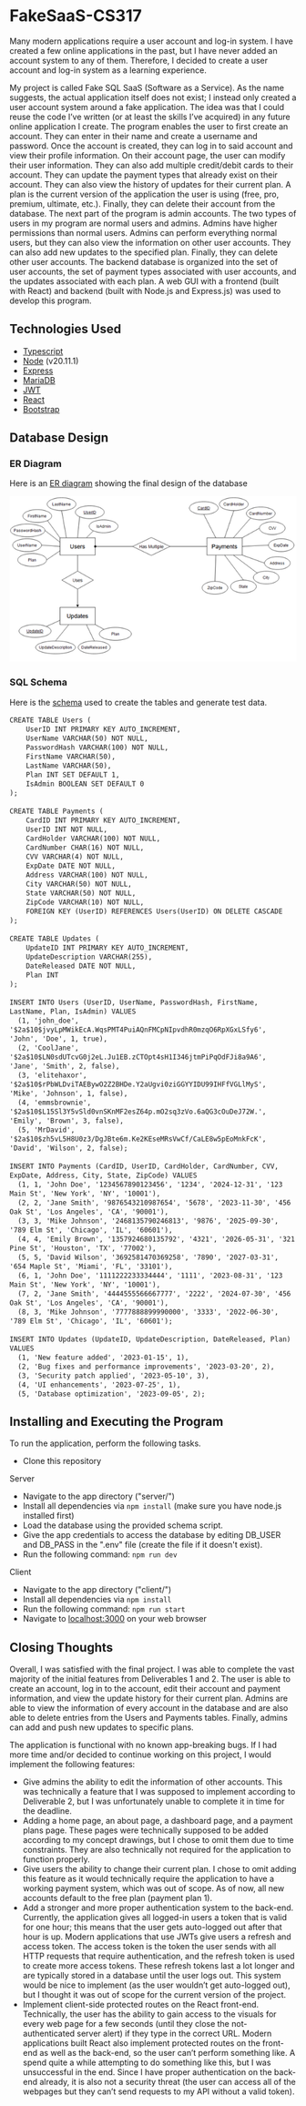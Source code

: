 # FakeSaaS-CS317
Many modern applications require a user account and log-in system. I have created a few online applications in the past, but I have never added an account system to any of them. Therefore, I decided to create a user account and log-in system as a learning experience.

My project is called Fake SQL SaaS (Software as a Service). As the name suggests, the actual application itself does not exist; I instead only created a user account system around a fake application. The idea was that I could reuse the code I’ve written (or at least the skills I’ve acquired) in any future online application I create. The program enables the user to first create an account. They can enter in their name and create a username and password. Once the account is created, they can log in to said account and view their profile information. On their account page, the user can modify their user information. They can also add multiple credit/debit cards to their account. They can update the payment types that already exist on their account. They can also view the history of updates for their current plan. A plan is the current version of the application the user is using (free, pro, premium, ultimate, etc.). Finally, they can delete their account from the database. The next part of the program is admin accounts. The two types of users in my program are normal users and admins. Admins have higher permissions than normal users. Admins can perform everything normal users, but they can also view the information on other user accounts. They can also add new updates to the specified plan. Finally, they can delete other user accounts. The backend database is organized into the set of user accounts, the set of payment types associated with user accounts, and the updates associated with each plan. A web GUI with a frontend (built with React) and backend (built with Node.js and Express.js) was used to develop this program.

## Technologies Used
* [Typescript](https://www.typescriptlang.org/)
* [Node](https://nodejs.org/en) (v20.11.1)
* [Express](https://expressjs.com/)
* [MariaDB](https://mariadb.org/)
* [JWT](https://jwt.io/)
* [React](https://react.dev/)
* [Bootstrap](https://getbootstrap.com/)

## Database Design
### ER Diagram
Here is an [ER diagram](er_diagram.png) showing the final design of the database

![ER Diagram](er_diagram.png)

### SQL Schema
Here is the [schema](sql-schema.sql) used to create the tables and generate test data.

```
CREATE TABLE Users (
	UserID INT PRIMARY KEY AUTO_INCREMENT,
	UserName VARCHAR(50) NOT NULL,
	PasswordHash VARCHAR(100) NOT NULL,
	FirstName VARCHAR(50),
	LastName VARCHAR(50),
	Plan INT SET DEFAULT 1,
	IsAdmin BOOLEAN SET DEFAULT 0
);

CREATE TABLE Payments (
	CardID INT PRIMARY KEY AUTO_INCREMENT,
	UserID INT NOT NULL,
	CardHolder VARCHAR(100) NOT NULL,
	CardNumber CHAR(16) NOT NULL,
	CVV VARCHAR(4) NOT NULL,
	ExpDate DATE NOT NULL,
	Address VARCHAR(100) NOT NULL,
	City VARCHAR(50) NOT NULL,
	State VARCHAR(50) NOT NULL,
	ZipCode VARCHAR(10) NOT NULL,
	FOREIGN KEY (UserID) REFERENCES Users(UserID) ON DELETE CASCADE
);

CREATE TABLE Updates (
	UpdateID INT PRIMARY KEY AUTO_INCREMENT,
	UpdateDescription VARCHAR(255),
	DateReleased DATE NOT NULL,
	Plan INT
);

INSERT INTO Users (UserID, UserName, PasswordHash, FirstName, LastName, Plan, IsAdmin) VALUES
  (1, 'john_doe', '$2a$10$jvyLpMWikEcA.WqsPMT4PuiAQnFMCpNIpvdhR0mzqO6RpXGxLSfy6', 'John', 'Doe', 1, true),
  (2, 'CoolJane', '$2a$10$LN0sdUTcvG0j2eL.Ju1EB.zCTOpt4sH1I346jtmPiPqOdFJi8a9A6', 'Jane', 'Smith', 2, false),
  (3, 'elitehaxor', '$2a$10$rPbWLDviTAEBywO2Z2BHDe.Y2aUgvi0ziGGYYIDU99IHFfVGLlMyS', 'Mike', 'Johnson', 1, false),
  (4, 'emmsbrownie', '$2a$10$L15Sl3Y5vSld0vnSKnMF2esZ64p.mO2sq3zVo.6aQG3cOuDeJ72W.', 'Emily', 'Brown', 3, false),
  (5, 'MrDavid', '$2a$10$zh5vL5H8U0z3/DgJBte6m.Ke2KEseMRsVwCf/CaLE8w5pEoMnkFcK', 'David', 'Wilson', 2, false);

INSERT INTO Payments (CardID, UserID, CardHolder, CardNumber, CVV, ExpDate, Address, City, State, ZipCode) VALUES
  (1, 1, 'John Doe', '1234567890123456', '1234', '2024-12-31', '123 Main St', 'New York', 'NY', '10001'),
  (2, 2, 'Jane Smith', '9876543210987654', '5678', '2023-11-30', '456 Oak St', 'Los Angeles', 'CA', '90001'),
  (3, 3, 'Mike Johnson', '2468135790246813', '9876', '2025-09-30', '789 Elm St', 'Chicago', 'IL', '60601'),
  (4, 4, 'Emily Brown', '1357924680135792', '4321', '2026-05-31', '321 Pine St', 'Houston', 'TX', '77002'),
  (5, 5, 'David Wilson', '3692581470369258', '7890', '2027-03-31', '654 Maple St', 'Miami', 'FL', '33101'),
  (6, 1, 'John Doe', '1111222233334444', '1111', '2023-08-31', '123 Main St', 'New York', 'NY', '10001'),
  (7, 2, 'Jane Smith', '4444555566667777', '2222', '2024-07-30', '456 Oak St', 'Los Angeles', 'CA', '90001'),
  (8, 3, 'Mike Johnson', '7777888899990000', '3333', '2022-06-30', '789 Elm St', 'Chicago', 'IL', '60601');

INSERT INTO Updates (UpdateID, UpdateDescription, DateReleased, Plan) VALUES
  (1, 'New feature added', '2023-01-15', 1),
  (2, 'Bug fixes and performance improvements', '2023-03-20', 2),
  (3, 'Security patch applied', '2023-05-10', 3),
  (4, 'UI enhancements', '2023-07-25', 1),
  (5, 'Database optimization', '2023-09-05', 2);
```

## Installing and Executing the Program

To run the application, perform the following tasks.
* Clone this repository

Server
* Navigate to the app directory ("server/")
* Install all dependencies via ```npm install``` (make sure you have node.js installed first)
* Load the database using the provided schema script.
* Give the app credentials to access the database by editing DB_USER and DB_PASS in the ".env" file (create the file if it doesn't exist).
* Run the following command: ```npm run dev```
  
Client
* Navigate to the app directory ("client/")
* Install all dependencies via ```npm install```
* Run the following command: ```npm run start```
* Navigate to [localhost:3000](http://localhost:3000/) on your web browser

## Closing Thoughts
Overall, I was satisfied with the final project. I was able to complete the vast majority of the initial features from Deliverables 1 and 2. The user is able to create an account, log in to the account, edit their account and payment information, and view the update history for their current plan. Admins are able to view the information of every account in the database and are also able to delete entries from the Users and Payments tables. Finally, admins can add and push new updates to specific plans.

The application is functional with no known app-breaking bugs. If I had more time and/or decided to continue working on this project, I would implement the following features:
* Give admins the ability to edit the information of other accounts. This was technically a feature that I was supposed to implement according to Deliverable 2, but I was unfortunately unable to complete it in time for the deadline.
* Adding a home page, an about page, a dashboard page, and a payment plans page. These pages were technically supposed to be added according to my concept drawings, but I chose to omit them due to time constraints. They are also technically not required for the application to function properly.
* Give users the ability to change their current plan. I chose to omit adding this feature as it would technically require the application to have a working payment system, which was out of scope. As of now, all new accounts default to the free plan (payment plan 1).
* Add a stronger and more proper authentication system to the back-end. Currently, the application gives all logged-in users a token that is valid for one hour; this means that the user gets auto-logged out after that hour is up. Modern applications that use JWTs give users a refresh and access token. The access token is the token the user sends with all HTTP requests that require authentication, and the refresh token is used to create more access tokens. These refresh tokens last a lot longer and are typically stored in a database until the user logs out. This system would be nice to implement (as the user wouldn’t get auto-logged out), but I thought it was out of scope for the current version of the project.
* Implement client-side protected routes on the React front-end. Technically, the user has the ability to gain access to the visuals for every web page for a few seconds (until they close the not-authenticated server alert) if they type in the correct URL. Modern applications built React also implement protected routes on the front-end as well as the back-end, so the user can’t perform something like. A spend quite a while attempting to do something like this, but I was unsuccessful in the end. Since I have proper authentication on the back-end already, it is also not a security threat (the user can access all of the webpages but they can’t send requests to my API without a valid token).

